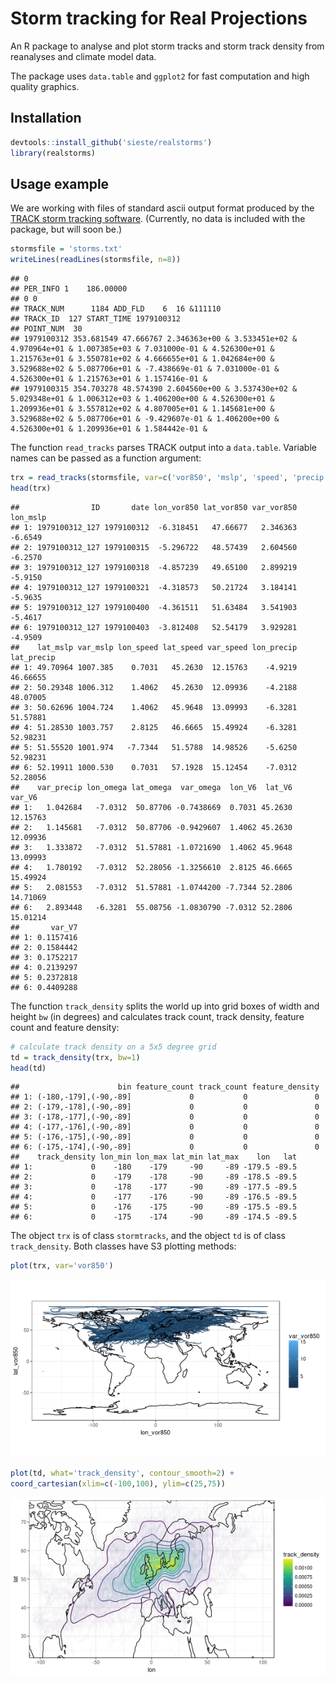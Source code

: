# Storm tracking for Real Projections

An R package to analyse and plot storm tracks and storm track density from reanalyses and climate model data.

The package uses `data.table` and `ggplot2` for fast computation and high quality graphics.


## Installation


```r
devtools::install_github('sieste/realstorms')
library(realstorms)
```



## Usage example

We are working with files of standard ascii output format produced by the
[TRACK storm tracking
software](http://www.nerc-essc.ac.uk/~kih/TRACK/Track.html). (Currently, no data is included with the package, but will soon be.)



```r
stormsfile = 'storms.txt'
writeLines(readLines(stormsfile, n=8))
```

```
## 0
## PER_INFO 1    186.00000
## 0 0
## TRACK_NUM      1184 ADD_FLD    6  16 &111110
## TRACK_ID  127 START_TIME 1979100312
## POINT_NUM  30
## 1979100312 353.681549 47.666767 2.346363e+00 & 3.533451e+02 & 4.970964e+01 & 1.007385e+03 & 7.031000e-01 & 4.526300e+01 & 1.215763e+01 & 3.550781e+02 & 4.666655e+01 & 1.042684e+00 & 3.529688e+02 & 5.087706e+01 & -7.438669e-01 & 7.031000e-01 & 4.526300e+01 & 1.215763e+01 & 1.157416e-01 & 
## 1979100315 354.703278 48.574390 2.604560e+00 & 3.537430e+02 & 5.029348e+01 & 1.006312e+03 & 1.406200e+00 & 4.526300e+01 & 1.209936e+01 & 3.557812e+02 & 4.807005e+01 & 1.145681e+00 & 3.529688e+02 & 5.087706e+01 & -9.429607e-01 & 1.406200e+00 & 4.526300e+01 & 1.209936e+01 & 1.584442e-01 &
```

The function `read_tracks` parses TRACK output into a `data.table`. Variable names can be passed as a function argument:


```r
trx = read_tracks(stormsfile, var=c('vor850', 'mslp', 'speed', 'precip', 'omega'))
head(trx)
```

```
##                ID       date lon_vor850 lat_vor850 var_vor850 lon_mslp
## 1: 1979100312_127 1979100312  -6.318451   47.66677   2.346363  -6.6549
## 2: 1979100312_127 1979100315  -5.296722   48.57439   2.604560  -6.2570
## 3: 1979100312_127 1979100318  -4.857239   49.65100   2.899219  -5.9150
## 4: 1979100312_127 1979100321  -4.318573   50.21724   3.184141  -5.9635
## 5: 1979100312_127 1979100400  -4.361511   51.63484   3.541903  -5.4617
## 6: 1979100312_127 1979100403  -3.812408   52.54179   3.929281  -4.9509
##    lat_mslp var_mslp lon_speed lat_speed var_speed lon_precip lat_precip
## 1: 49.70964 1007.385    0.7031   45.2630  12.15763    -4.9219   46.66655
## 2: 50.29348 1006.312    1.4062   45.2630  12.09936    -4.2188   48.07005
## 3: 50.62696 1004.724    1.4062   45.9648  13.09993    -6.3281   51.57881
## 4: 51.28530 1003.757    2.8125   46.6665  15.49924    -6.3281   52.98231
## 5: 51.55520 1001.974   -7.7344   51.5788  14.98526    -5.6250   52.98231
## 6: 52.19911 1000.530    0.7031   57.1928  15.12454    -7.0312   52.28056
##    var_precip lon_omega lat_omega  var_omega  lon_V6  lat_V6   var_V6
## 1:   1.042684   -7.0312  50.87706 -0.7438669  0.7031 45.2630 12.15763
## 2:   1.145681   -7.0312  50.87706 -0.9429607  1.4062 45.2630 12.09936
## 3:   1.333872   -7.0312  51.57881 -1.0721690  1.4062 45.9648 13.09993
## 4:   1.780192   -7.0312  52.28056 -1.3256610  2.8125 46.6665 15.49924
## 5:   2.081553   -7.0312  51.57881 -1.0744200 -7.7344 52.2806 14.71069
## 6:   2.893448   -6.3281  55.08756 -1.0830790 -7.0312 52.2806 15.01214
##       var_V7
## 1: 0.1157416
## 2: 0.1584442
## 3: 0.1752217
## 4: 0.2139297
## 5: 0.2372818
## 6: 0.4409288
```


The function `track_density` splits the world up into grid boxes of width and height `bw` (in degrees) and calculates track count, track density, feature count and feature density:


```r
# calculate track density on a 5x5 degree grid
td = track_density(trx, bw=1)
head(td)
```

```
##                      bin feature_count track_count feature_density
## 1: (-180,-179],(-90,-89]             0           0               0
## 2: (-179,-178],(-90,-89]             0           0               0
## 3: (-178,-177],(-90,-89]             0           0               0
## 4: (-177,-176],(-90,-89]             0           0               0
## 5: (-176,-175],(-90,-89]             0           0               0
## 6: (-175,-174],(-90,-89]             0           0               0
##    track_density lon_min lon_max lat_min lat_max    lon   lat
## 1:             0    -180    -179     -90     -89 -179.5 -89.5
## 2:             0    -179    -178     -90     -89 -178.5 -89.5
## 3:             0    -178    -177     -90     -89 -177.5 -89.5
## 4:             0    -177    -176     -90     -89 -176.5 -89.5
## 5:             0    -176    -175     -90     -89 -175.5 -89.5
## 6:             0    -175    -174     -90     -89 -174.5 -89.5
```

The object `trx` is of class `stormtracks`, and the object `td` is of class `track_density`. Both classes have S3 plotting methods:


```r
plot(trx, var='vor850')
```

![plot of chunk plot-trx](figure/readme/plot-trx-1.png)



```r
plot(td, what='track_density', contour_smooth=2) + 
coord_cartesian(xlim=c(-100,100), ylim=c(25,75))
```

![plot of chunk plot-td](figure/readme/plot-td-1.png)




